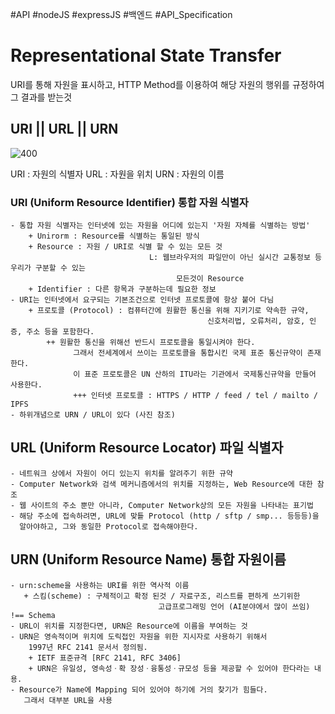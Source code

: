 #API #nodeJS #expressJS #백엔드 #API_Specification 

# Representational State Transfer

URI를 통해 자원을 표시하고, HTTP Method를 이용하여 해당 자원의 행위를 규정하여 
그 결과를 받는것

## URI || URL || URN

![400](https://i.imgur.com/hCzFxRi.png)

URI : 자원의 식별자
URL : 자원을 위치
URN : 자원의 이름

### URI (Uniform Resource Identifier) 통합 자원 식별자
	- 통합 자원 식별자는 인터넷에 있는 자원을 어디에 있는지 '자원 자체를 식별하는 방법'
		+ Unirorm : Resource를 식별하는 통일된 방식
		+ Resource : 자원 / URI로 식별 할 수 있는 모든 것
								   L: 웹브라우저의 파일만이 아닌 실시간 교통정보 등 우리가 구분할 수 있는
									     모든것이 Resource
		+ Identifier : 다른 항목과 구분하는데 필요한 정보
	- URI는 인터넷에서 요구되는 기본조건으로 인터넷 프로토콜에 항상 붙어 다님
		+ 프로토콜 (Protocol) : 컴퓨터간에 원활한 통신을 위해 지키기로 약속한 규약,
												신호처리법, 오류처리, 암호, 인증, 주소 등을 포함한다.
			++ 원활한 통신을 위해선 반드시 프로토콜을 통일시켜야 한다. 
				  그래서 전세계에서 쓰이는 프로토콜을 통합시킨 국제 표준 통신규약이 존재한다. 
				  이 표준 프로토콜은 UN 산하의 ITU라는 기관에서 국제통신규약을 만들어 사용한다.
				  +++ 인터넷 프로토콜 : HTTPS / HTTP / feed / tel / mailto / IPFS
	- 하위개념으로 URN / URL이 있다 (사진 참조)

## URL (Uniform Resource Locator) 파일 식별자
	- 네트워크 상에서 자원이 어디 있는지 위치를 알려주기 위한 규약
	- Computer Network와 검색 메커니즘에서의 위치를 지정하는, Web Resource에 대한 참조
	- 웹 사이트의 주소 뿐만 아니라, Computer Network상의 모든 자원을 나타내는 표기법
	- 해당 주소에 접속하려면, URL에 맞틑 Protocol (http / sftp / smp... 등등등)을
	  알아야하고, 그와 동일한 Protocol로 접속해야한다.

## URN (Uniform Resource Name) 통합 자원이름
	- urn:scheme을 사용하는 URI를 위한 역사적 이름
	   + 스킴(scheme) : 구체적이고 확정 된것 / 자료구조, 리스트를 편하게 쓰기위한 
								     고급프로그래밍 언어 (AI분야에서 많이 쓰임)  !== Schema
	- URL이 위치를 지정한다면, URN은 Resource에 이름을 부여하는 것
	- URN은 영속적이며 위치에 도릭접인 자원을 위한 지시자로 사용하기 위해서 
	    1997년 RFC 2141 문서서 정의됨.
	    + IETF 표준규격 [RFC 2141, RFC 3406] 
	    + URN은 유일성, 영속성ㆍ확 장성ㆍ융통성ㆍ규모성 등을 제공할 수 있어야 한다라는 내용.
	- Resource가 Name에 Mapping 되어 있어야 하기에 거의 찾기가 힘들다.
	   그래서 대부분 URL을 사용
